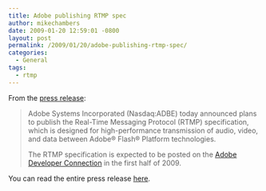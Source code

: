 ```yaml
---
title: Adobe publishing RTMP spec
author: mikechambers
date: 2009-01-20 12:59:01 -0800
layout: post
permalink: /2009/01/20/adobe-publishing-rtmp-spec/
categories:
  - General
tags:
  - rtmp
---
```


From the [press release][1]:

> Adobe Systems Incorporated (Nasdaq:ADBE) today announced plans to publish the Real-Time Messaging Protocol (RTMP) specification, which is designed for high-performance transmission of audio, video, and data between Adobe® Flash® Platform technologies.
> 
> The RTMP specification is expected to be posted on the [Adobe Developer Connection][2] in the first half of 2009.

You can read the entire press release [here][1].

 [1]: http://www.adobe.com/aboutadobe/pressroom/pressreleases/200901/012009RTMP.html
 [2]: http://www.adobe.com/devnet/rtmp
